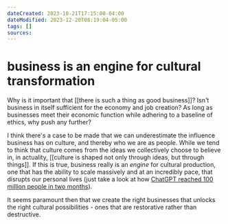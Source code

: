 ```yaml
---
dateCreated: 2023-10-21T17:15:00-04:00
dateModified: 2023-12-20T08:19:04-05:00
tags: []
sources: 
---
```

# business is an engine for cultural transformation

Why is it important that [[there is such a thing as good business]]? Isn't business in itself sufficient for the economy and job creation? As long as businesses meet their economic function while adhering to a baseline of ethics, why push any further?

I think there's a case to be made that we can underestimate the influence business has on culture, and thereby who we are as people. While we tend to think that culture comes from the ideas we collectively choose to believe in, in actuality, [[culture is shaped not only through ideas, but through things]]. If this is true, business really is an *engine* for cultural production, one that has the ability to scale massively and at an incredibly pace, that disrupts our personal lives (just take a look at how [ChatGPT reached 100 million people in two months](https://arstechnica.com/information-technology/2023/02/chatgpt-sets-record-for-fastest-growing-user-base-in-history-report-says/)). 

It seems paramount then that we create the right businesses that unlocks the right cultural possibilities - ones that are restorative rather than destructive. 

